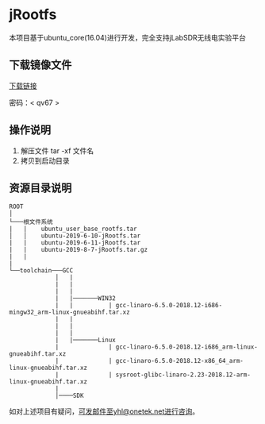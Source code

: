 # jRootfs
本项目基于ubuntu_core(16.04)进行开发，完全支持jLabSDR无线电实验平台<br>

## 下载镜像文件
 [下载链接](https://pan.baidu.com/s/1xDd23e0vy_9NyTiGJP1yRQ)<br>

 密码：< qv67 >
## 操作说明
1. 解压文件 tar -xf 文件名<br>
2. 拷贝到启动目录

## 资源目录说明  

```
ROOT
│
└───根文件系统
|   |    ubuntu_user_base_rootfs.tar
│   │    ubuntu-2019-6-10-jRootfs.tar
|   |    ubuntu-2019-6-11-jRootfs.tar
|   |    ubuntu-2019-8-7-jRootfs.tar.gz
|   |
|
└──toolchain───GCC
             │   |   
             |   |
             |   |
             |   |───────WIN32
             |   |          | gcc-linaro-6.5.0-2018.12-i686-mingw32_arm-linux-gnueabihf.tar.xz
             |   |
             |   |   
             |   |
             |   |───────Linux
             |              | gcc-linaro-6.5.0-2018.12-i686_arm-linux-gnueabihf.tar.xz
             |              | gcc-linaro-6.5.0-2018.12-x86_64_arm-linux-gnueabihf.tar.xz
             |              | sysroot-glibc-linaro-2.23-2018.12-arm-linux-gnueabihf.tar.xz 
             |
             │────SDK  
```
如对上述项目有疑问，可发邮件至yhl@onetek.net进行咨询。

